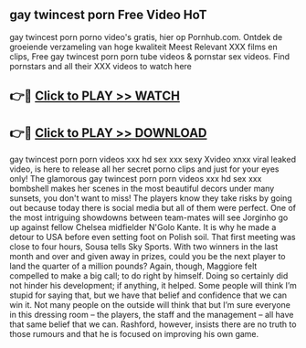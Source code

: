 ## gay twincest porn Free Video HoT 

gay twincest porn porno video's gratis, hier op Pornhub.com. Ontdek de groeiende verzameling van hoge kwaliteit Meest Relevant XXX films en clips,
Free gay twincest porn porn tube videos & pornstar sex videos. Find pornstars and all their XXX videos to watch here


## 👉🔴 [Click to PLAY >> WATCH](http://us.freeplayer.one?title=gay_twincest_porn&ref=16D)

## 👉🔴 [Click to PLAY >> DOWNLOAD](http://us.freeplayer.one?title=gay_twincest_porn&ref=16D)


gay twincest porn porn videos xxx hd sex xxx sexy Xvideo xnxx viral leaked video, is here to release all her secret porno clips and just for your eyes only! The glamorous gay twincest porn porn videos xxx hd sex xxx bombshell makes her scenes in the most beautiful decors under many sunsets, you don't want to miss! The players know they take risks by going out because today there is social media but all of them were perfect. One of the most intriguing showdowns between team-mates will see Jorginho go up against fellow Chelsea midfielder N'Golo Kante. It is why he made a detour to USA before even setting foot on Polish soil. That first meeting was close to four hours, Sousa tells Sky Sports. With two winners in the last month and over and given away in prizes, could you be the next player to land the quarter of a million pounds? Again, though, Maggiore felt compelled to make a big call; to do right by himself. Doing so certainly did not hinder his development; if anything, it helped. Some people will think I’m stupid for saying that, but we have that belief and confidence that we can win it. Not many people on the outside will think that but I’m sure everyone in this dressing room – the players, the staff and the management – all have that same belief that we can. Rashford, however, insists there are no truth to those rumours and that he is focused on improving his own game.